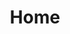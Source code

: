 ---
layout: landing
group: home
title: Home
page_heading: We help Small Asset Managers turn Big Data into Clear Insights
image: /assets/images/consulting-1920.jpg
permalink: "/"
lang: en
weight: 1
---